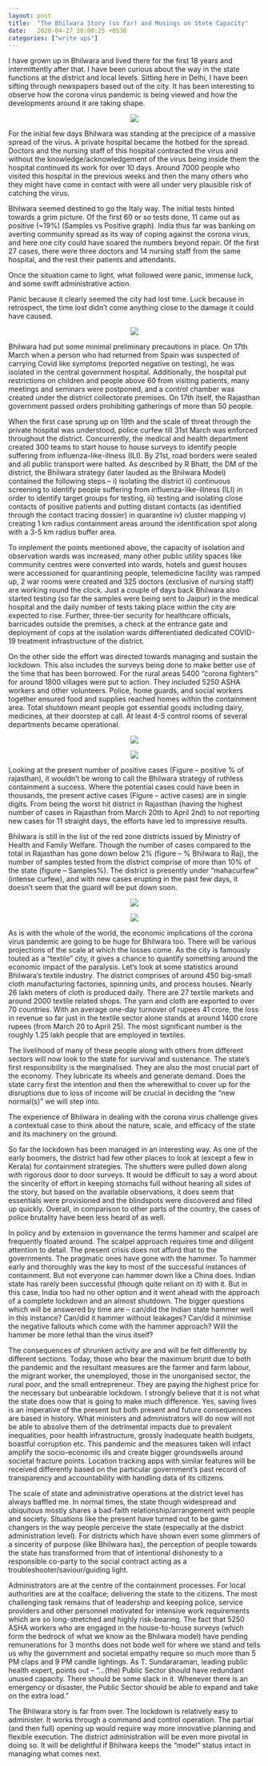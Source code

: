 ```yaml
---
layout: post
title:  "The Bhilwara Story (so far) and Musings on State Capacity"
date:   2020-04-27 20:00:25 +0530
categories: ["write ups"]
---
```


I have grown up in Bhilwara and lived there for the first 18 years and intermittently after that. I have been curious about the way in the state functions at the district and local levels. Sitting here in Delhi, I have been sifting through newspapers based out of the city. It has been interesting to observe how the corona virus pandemic is being viewed and how the developments around it are taking shape.

<figure>
<p align = "center"><img src="https://raw.githubusercontent.com/rishabht1/rishabht1.github.io/master/media/timeline.png" margin:auto"/></p>
</figure>

For the initial few days Bhilwara was standing at the precipice of a massive spread of the virus. A private hospital became the hotbed for the spread. Doctors and the nursing staff of this hospital contracted the virus and without the knowledge/acknowledgement of the virus being inside them the hospital continued its work for over 10 days. Around 7000 people who visited this hospital in the previous weeks and then the many others who they might have come in contact with were all under very plausible risk of catching the virus.

Bhilwara seemed destined to go the Italy way. The initial tests hinted towards a grim picture. Of the first 60 or so tests done, 11 came out as positive (~19%) (Samples vs Positive graph). India thus far was banking on averting community spread as its way of coping against the corona virus, and here one city could have soared the numbers beyond repair. Of the first 27 cases, there were three doctors and 14 nursing staff from the same hospital, and the rest their patients and attendants.

Once the situation came to light, what followed were panic, immense luck, and some swift administrative action.

Panic because it clearly seemed the city had lost time. Luck because in retrospect, the time lost didn’t come anything close to the damage it could have caused.

<figure>
<p align = "center"><img src="https://raw.githubusercontent.com/rishabht1/rishabht1.github.io/master/media/bhilwara.png" margin:auto"/></p>
</figure>

Bhilwara had put some minimal preliminary precautions in place. On 17th March when a person who had returned from Spain was suspected of carrying Covid like symptoms (reported negative on testing), he was isolated in the central government hospital. Additionally, the hospital put restrictions on children and people above 60 from visiting patients, many meetings and seminars were postponed, and a control chamber was created under the district collectorate premises. On 17th itself, the Rajasthan government passed orders prohibiting gatherings of more than 50 people.

When the first case sprung up on 19th and the scale of threat through the private hospital was understood, police curfew till 31st March was enforced throughout the district. Concurrently, the medical and health department created 300 teams to start house to house surveys to identify people suffering from influenza-like-illness (ILI). By 21st, road borders were sealed and all public transport were halted. 
As described by R Bhatt, the DM of the district, the Bhilwara strategy (later lauded as the Bhilwara Model) contained the following steps – i) isolating the district ii) continuous screening to identify people suffering from influenza-like-illness (ILI) in order to identify target groups for testing, iii) testing and isolating close contacts of positive patients and putting distant contacts (as identified through the contact tracing dossier) in quarantine iv) cluster mapping v) creating 1 km radius containment areas around the identification spot along with a 3-5 km radius buffer area.

To implement the points mentioned above, the capacity of isolation and observation wards was increased, many other public utility spaces like community centres were converted into wards, hotels and guest houses were accessioned for quarantining people, telemedicine facility was ramped up, 2 war rooms were created and 325 doctors (exclusive of nursing staff) are working round the clock. Just a couple of days back Bhilwara also started testing (so far the samples were being sent to Jaipur) in the medical hospital and the daily number of tests taking place within the city are expected to rise. Further, three-tier security for healthcare officials, barricades outside the premises, a check at the entrance gate and deployment of cops at the isolation wards differentiated dedicated COVID-19 treatment infrastructure of the district.

On the other side the effort was directed towards managing and sustain the lockdown. This also includes the surveys being done to make better use of the time that has been borrowed. For the rural areas 5400 “corona fighters” for around 1800 villages were put to action. They included 5250 ASHA workers and other volunteers. Police, home guards, and social workers together ensured food and supplies reached homes within the containment area. Total shutdown meant people got essential goods including dairy, medicines, at their doorstep at call. At least 4-5 control rooms of several departments became operational.

<figure>
<p align = "center"><img src="https://raw.githubusercontent.com/rishabht1/rishabht1.github.io/master/media/%positive.png" margin:auto"/></p>
</figure>

<figure>
<p align = "center"><img src="https://raw.githubusercontent.com/rishabht1/rishabht1.github.io/master/media/active.png" margin:auto"/></p>
</figure>

Looking at the present number of positive cases (Figure – positive % of rajasthan), it wouldn’t be wrong to call the Bhilwara strategy of ruthless containment a success. Where the potential cases could have been in thousands, the present active cases (Figure – active cases) are in single digits. From being the worst hit district in Rajasthan (having the highest number of cases in Rajasthan from March 20th to April 2nd) to not reporting new cases for 11 straight days, the efforts have led to impressive results.

Bhilwara is still in the list of the red zone districts issued by Ministry of Health and Family Welfare. Though the number of cases compared to the total in Rajasthan has gone down below 2% (figure – % Bhilwara to Raj), the number of samples tested from the district comprise of more than 10% of the state (figure – Samples%). The district is presently under “mahacurfew” (intense curfew), and with new cases erupting in the past few days, it doesn’t seem that the guard will be put down soon.

<figure>
<p align = "center"><img src="https://raw.githubusercontent.com/rishabht1/rishabht1.github.io/master/media/ptvtosmp.png" margin:auto"/></p>
</figure>

<figure>
<p align = "center"><img src="https://raw.githubusercontent.com/rishabht1/rishabht1.github.io/master/media/%smp.png" margin:auto"/></p>
</figure>

As is with the whole of the world, the economic implications of the corona virus pandemic are going to be huge for Bhilwara too. There will be various projections of the scale at which the losses come. As the city is famously touted as a “textile” city, it gives a chance to quantify something around the economic impact of the paralysis. Let’s look at some statistics around Bhilwara’s textile industry. The district comprises of around 450 big-small cloth manufacturing factories, spinning units, and process houses. Nearly 26 lakh meters of cloth is produced daily. There are 27 textile markets and around 2000 textile related shops. The yarn and cloth are exported to over 70 countries. With an average one-day turnover of rupees 41 crore, the loss in revenue so far just in the textile sector alone stands at around 1400 crore rupees (from March 20 to April 25). The most significant number is the roughly 1.25 lakh people that are employed in textiles.

The livelihood of many of these people along with others from different sectors will now look to the state for survival and sustenance. The state’s first responsibility is the marginalised. They are also the most crucial part of the economy. They lubricate its wheels and generate demand. Does the state carry first the intention and then the wherewithal to cover up for the disruptions due to loss of income will be crucial in deciding the “new normal(s)” we will step into.

The experience of Bhilwara in dealing with the corona virus challenge gives a contextual case to think about the nature, scale, and efficacy of the state and its machinery on the ground.

So far the lockdown has been managed in an interesting way. As one of the early boomers, the district had few other places to look at (except a few in Kerala) for containment strategies. The shutters were pulled down along with rigorous door to door surveys. It would be difficult to say a word about the sincerity of effort in keeping stomachs full without hearing all sides of the story, but based on the available observations, it does seem that essentials were provisioned and the blindspots were discovered and filled up quickly. Overall, in comparison to other parts of the country, the cases of police brutality have been less heard of as well.

In policy and by extension in governance the terms hammer and scalpel are frequently floated around. The scalpel approach requires time and diligent attention to detail. The present crisis does not afford that to the governments. The pragmatic ones have gone with the hammer. To hammer early and thoroughly was the key to most of the successful instances of containment. But not everyone can hammer down like a China does. Indian state has rarely been successful (though quite reliant on it) with it. But in this case, India too had no other option and it went ahead with the approach of a complete lockdown and an almost shutdown. The bigger questions which will be answered by time are – can/did the Indian state hammer well in this instance? Can/did it hammer without leakages? Can/did it minimise the negative fallouts which come with the hammer approach? Will the hammer be more lethal than the virus itself?

The consequences of shrunken activity are and will be felt differently by different sections. Today, those who bear the maximum brunt due to both the pandemic and the resultant measures are the farmer and farm labour, the migrant worker, the unemployed, those in the unorganised sector, the rural poor, and the small entrepreneur. They are paying the highest price for the necessary but unbearable lockdown.
I strongly believe that it is not what the state does now that is going to make much difference. Yes, saving lives is an imperative of the present but both present and future consequences are based in history. What ministers and administrators will do now will not be able to absolve them of the detrimental impacts due to prevalent inequalities, poor health infrastructure, grossly inadequate health budgets, boastful corruption etc. This pandemic and the measures taken will infact amplify the socio-economic ills and create bigger groundswells around societal fracture points. Location tracking apps with similar features will be received differently based on the particular government’s past record of transparency and accountability with handling data of its citizens.

The scale of state and administrative operations at the district level has always baffled me. In normal times, the state though widespread and ubiquitous mostly shares a bad-faith relationship/arrangement with people and society. Situations like the present have turned out to be game changers in the way people perceive the state (especially at the district administration level). For districts which have shown even some glimmers of a sincerity of purpose (like Bhilwara has), the perception of people towards the state has transformed from that of intentional dishonesty to a responsible co-party to the social contract acting as a troubleshooter/saviour/guiding light.

Administrators are at the centre of the containment processes. For local authorities are at the coalface; delivering the state to the citizens. The most challenging task remains that of leadership and keeping police, service providers and other personnel motivated for intensive work requirements which are so long-stretched and highly risk-bearing. The fact that 5250 ASHA workers who are engaged in the house-to-house surveys (which form the bedrock of what we know as the Bhilwara model) have pending remunerations for 3 months does not bode well for where we stand and tells us why the government and societal empathy require so much more than 5 PM claps and 9 PM candle lightings. As T. Sundararaman, leading public health expert, points out – “...(the) Public Sector should have redundant unused capacity. There should be some slack in it. Whenever there is an emergency or disaster, the Public Sector should be able to expand and take on the extra load.”

The Bhilwara story is far from over. The lockdown is relatively easy to administer. It works through a command and control operation. The partial (and then full) opening up would require way more innovative planning and flexible execution. The district administration will be even more pivotal in doing so. It will be delightful if Bhilwara keeps the “model” status intact in managing what comes next. 






